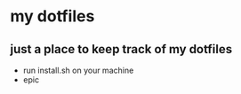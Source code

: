# my dotfiles
## just a place to keep track of my dotfiles ##
  * run install.sh on your machine
  * epic
